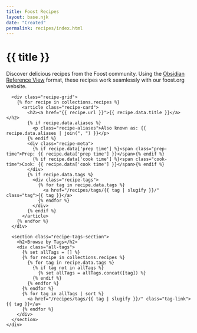 ```yaml
---
title: Foost Recipes
layout: base.njk
date: "Created"
permalink: recipes/index.html
---
```


<main>
  <div class="container">
    <div class="page-content">
      <h1>{{ title }}</h1>
      <p>Discover delicious recipes from the Foost community. Using the <a href="https://obsidian-recipe-view.readthedocs.io/en/latest/usage/features.html">Obsidian Reference View</a> format, these recipes work seamlessly with our foost.org website.</p>
      
      <div class="recipe-grid">
        {% for recipe in collections.recipes %}
          <article class="recipe-card">
            <h2><a href="{{ recipe.url }}">{{ recipe.data.title }}</a></h2>
            {% if recipe.data.aliases %}
              <p class="recipe-aliases">Also known as: {{ recipe.data.aliases | join(", ") }}</p>
            {% endif %}
            <div class="recipe-meta">
              {% if recipe.data['prep time'] %}<span class="prep-time">Prep: {{ recipe.data['prep time'] }}</span>{% endif %}
              {% if recipe.data['cook time'] %}<span class="cook-time">Cook: {{ recipe.data['cook time'] }}</span>{% endif %}
            </div>
            {% if recipe.data.tags %}
              <div class="recipe-tags">
                {% for tag in recipe.data.tags %}
                  <a href="/recipes/tags/{{ tag | slugify }}/" class="tag">{{ tag }}</a>
                {% endfor %}
              </div>
            {% endif %}
          </article>
        {% endfor %}
      </div>
      
      <section class="recipe-tags-section">
        <h2>Browse by Tags</h2>
        <div class="all-tags">
          {% set allTags = [] %}
          {% for recipe in collections.recipes %}
            {% for tag in recipe.data.tags %}
              {% if tag not in allTags %}
                {% set allTags = allTags.concat([tag]) %}
              {% endif %}
            {% endfor %}
          {% endfor %}
          {% for tag in allTags | sort %}
            <a href="/recipes/tags/{{ tag | slugify }}/" class="tag-link">{{ tag }}</a>
          {% endfor %}
        </div>
      </section>
    </div>
  </div>
</main>
